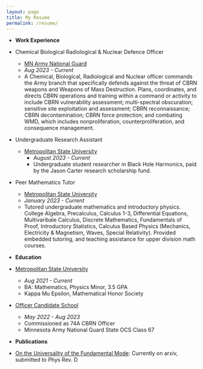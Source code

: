 ```yaml
---
layout: page
title: My Resume
permalink: /resume/
---
```


 - **Work Experience**
  
  - Chemical Biological Radiological & Nuclear Defence Officer
    - [MN Army National Guard](https://www.goarmy.com/careers-and-jobs/career-match/ground-forces/explosives-artillery/74a-cbrn-officer.html)
    - *Aug 2023 - Current*
	- A Chemical, Biological, Radiological and Nuclear officer commands the Army branch that specifically defends against the threat of CBRN weapons and Weapons of Mass Destruction. Plans, coordinates, and directs CBRN operations and training within a command or activity to include CBRN vulnerability assessment; multi-spectral obscuration; sensitive site exploitation and assessment; CBRN reconnaissance; CBRN decontamination; CBRN force protection; and combating WMD, which includes nonproliferation, counterproliferation, and consequence management.

  - Undergraduate Research Assistant
  	- [Metropolitan State University](https://www.metrostate.edu)
        - *August 2023 - Current*
        - Undergraduate student researcher in Black Hole Harmonics, paid by the Jason Carter research scholarship fund.

  - Peer Mathematics Tutor
	- [Metropolitan State University](https://www.metrostate.edu)
	- *January 2023 - Current*
	- Tutored undergraduate mathematics and introductory physics. College Algebra, Precalculus, Calculus 1-3, Differential Equations, Multivaribale Calculus, Discrete Mathematics, Fundamentals of Proof, Introductory Statistics, Calculus Based Physics (Mechanics, Electricity & Magnetism, Waves, Special Relativity). Provided embedded tutoring, and teaching assistance for upper division math courses.


 - **Education**

  - [Metropolitan State University](https://www.metrostate.edu)
	- *Aug 2021 - Current*
	- BA: Mathematics, Physics Minor, 3.5 GPA
	- Kappa Mu Epsilon, Mathematical Honor Society
  
  - [Officer Candidate School](https://www.goarmy.com/careers-and-jobs/find-your-path/army-officers/ocs.html)
	- *May 2022 - Aug 2023*
	- Commissioned as 74A CBRN Officer
	- Minnesota Army National Guard State OCS Class 67

 - **Publications**
 - [On the Universality of the Fundamental Mode](https://arxiv.org/abs/2409.17026): Currently on arxiv, submitted to Phys Rev. D
